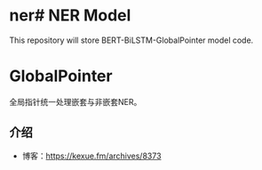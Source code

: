 # ner# NER Model
This repository will store BERT-BiLSTM-GlobalPointer model code.
# GlobalPointer
全局指针统一处理嵌套与非嵌套NER。

## 介绍

- 博客：https://kexue.fm/archives/8373
